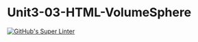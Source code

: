 # Unit3-03-HTML-VolumeSphere
[![GitHub's Super Linter](https://github.com/CS20-Programming-BenT/Unit3-03-HTML-VolumeSphere/workflows/GitHub's%20Super%20Linter/badge.svg)](https://github.com/CS20-Programming-BenT/Unit3-03-HTML-VolumeSphere/actions)